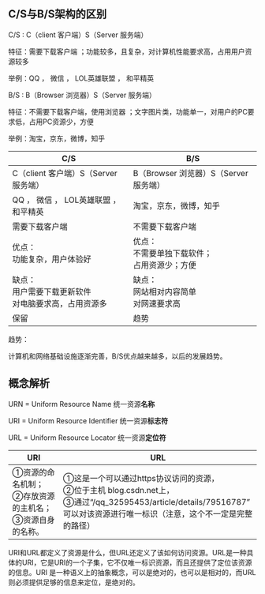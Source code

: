## **C/S与B/S架构的区别**

C/S : C（client 客户端）S（Server 服务端）

特征：需要下载客户端  ；功能较多，且复杂，对计算机性能要求高，占用用户资源较多

举例：QQ ， 微信 ， LOL英雄联盟 ， 和平精英



B/S : B（Browser 浏览器）S（Server 服务端）

特征：不需要下载客户端，使用浏览器  ；文字图片类，功能单一，对用户的PC要求低，占用PC资源少，方便

举例：淘宝，京东，微博，知乎     



| C/S                                                          | B/S                                                    |
| ------------------------------------------------------------ | ------------------------------------------------------ |
| C（client 客户端）S（Server 服务端）                         | B（Browser 浏览器）S（Server 服务端）                  |
| QQ ， 微信 ， LOL英雄联盟 ， 和平精英                        | 淘宝，京东，微博，知乎                                 |
| 需要下载客户端                                               | 不需要下载客户端                                       |
| 优点：<br />功能复杂，用户体验好<br />                       | 优点：<br />不需要单独下载软件；<br />占用资源少；方便 |
| 缺点：<br />用户需要下载更新软件<br />对电脑要求高，占用资源多 | 缺点：<br />网站相对内容简单<br />对网速要求高         |
| 保留                                                         | 趋势                                                   |

趋势：

计算机和网络基础设施逐渐完善，B/S优点越来越多，以后的发展趋势。

## 概念解析

URN = Uniform Resource Name 统一资源**名称**

URI = Uniform Resource Identifier 统一资源**标志符**

URL = Uniform Resource Locator 统一资源**定位符**

| URI                                                          | URL                                                          |
| ------------------------------------------------------------ | ------------------------------------------------------------ |
| ①资源的命名机制；<br/>②存放资源的主机名；<br/>③资源自身的名称。 | ①这是一个可以通过https协议访问的资源，<br/>②位于主机 blog.csdn.net上，<br/>③通过“/qq_32595453/article/details/79516787”<br />可以对该资源进行唯一标识（注意，这个不一定是完整的路径） |

URI和URL都定义了资源是什么，但URL还定义了该如何访问资源。URL是一种具体的URI，它是URI的一个子集，它不仅唯一标识资源，而且还提供了定位该资源的信息。URI 是一种语义上的抽象概念，可以是绝对的，也可以是相对的，而URL则必须提供足够的信息来定位，是绝对的。



